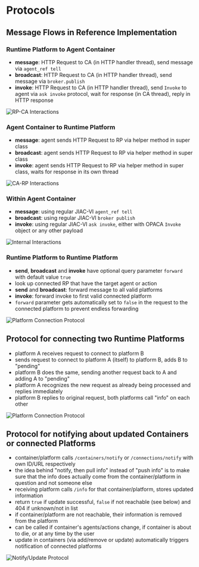 # Protocols

## Message Flows in Reference Implementation

### Runtime Platform to Agent Container

* **message**: HTTP Request to CA (in HTTP handler thread), send message via `agent_ref tell`
* **broadcast**: HTTP Request to CA (in HTTP handler thread), send message via `broker.publish`
* **invoke**: HTTP Request to CA (in HTTP handler thread), send `Invoke` to agent via `ask invoke` protocol, wait for response (in CA thread), reply in HTTP response

![RP-CA Interactions](img/messages-rp-ca.png)

### Agent Container to Runtime Platform

* **message**: agent sends HTTP Request to RP via helper method in super class
* **broadcast**: agent sends HTTP Request to RP via helper method in super class
* **invoke**: agent sends HTTP Request to RP via helper method in super class, waits for response in its own thread

![CA-RP Interactions](img/messages-ca-rp.png)

### Within Agent Container

* **message**: using regular JIAC-VI `agent_ref tell`
* **broadcast**: using regular JIAC-VI `broker publish`
* **invoke**: using regular JIAC-VI `ask invoke`, either with OPACA `Invoke` object or any other payload

![Internal Interactions](img/messages-internal.png)

### Runtime Platform to Runtime Platform 

* **send**, **broadcast** and **invoke** have optional query parameter `forward` with default value `true`
* look up connected RP that have the target agent or action
* **send** and **broadcast**: forward message to all valid platforms
* **invoke**: forward invoke to first valid connected platform
* `forward` parameter gets automatically set to `false` in the request to the connected platform to prevent endless forwarding

![Platform Connection Protocol](img/messages-rp-rp.png)

## Protocol for connecting two Runtime Platforms

* platform A receives request to connect to platform B
* sends request to connect to platform A (itself) to platform B, adds B to "pending"
* platform B does the same, sending another request back to A and adding A to "pending"
* platform A recognizes the new request as already being processed and replies immediately
* platform B replies to original request, both platforms call "info" on each other

![Platform Connection Protocol](img/connect-platform.png)

## Protocol for notifying about updated Containers or connected Platforms

* container/platform calls `/containers/notify` or `/connections/notify` with own ID/URL respectively
* the idea behind "notify, then pull info" instead of "push info" is to make sure that the info does actually come from the container/platform in question and not someone else
* receiving platform calls `/info` for that container/platform, stores updated information
* return `true` if update successful, `false` if not reachable (see below) and 404 if unknown/not in list
* if container/platform are not reachable, their information is removed from the platform
* can be called if container's agents/actions change, if container is about to die, or at any time by the user
* update in containers (via add/remove or update) automatically triggers notification of connected platforms

![Notify/Update Protocol](img/notify-update.png)
